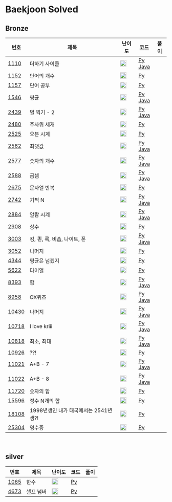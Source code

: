 # Baekjoon Solved

## Bronze
|번호|제목|난이도|코드|풀이|
|--|--|--|--|--|
|[1110](https://www.acmicpc.net/problem/1110)|더하기 사이클|<img src="https://static.solved.ac/tier_small/5.svg" width="20px"/>|[Py](https://github.com/sieunp06/Algorithm_Study/blob/main/Baekjoon/bronze/1110/1110.py)<br>[Java](https://github.com/sieunp06/Algorithm_Study/blob/main/Baekjoon/bronze/1110/1110.java)|
|[1152](https://www.acmicpc.net/problem/1152)|단어의 개수|<img src="https://static.solved.ac/tier_small/4.svg" width="20px"/>|[Py](https://github.com/sieunp06/Algorithm_Study/blob/main/Baekjoon/bronze/1152/1152.py)|
|[1157](https://www.acmicpc.net/problem/1157)|단어 공부|<img src="https://static.solved.ac/tier_small/5.svg" width="20px"/>|[Py](https://github.com/sieunp06/Algorithm_Study/blob/main/Baekjoon/bronze/1157/1157.py)|
|[1546](https://www.acmicpc.net/problem/1546)|평균|<img src="https://static.solved.ac/tier_small/5.svg" width="20px"/>|[Py](https://github.com/sieunp06/Algorithm_Study/blob/main/Baekjoon/bronze/1546/1546.py)<br>[Java](https://github.com/sieunp06/Algorithm_Study/blob/main/Baekjoon/bronze/1546/1546.java)|
|[2439](https://www.acmicpc.net/problem/2439)|별 찍기 - 2|<img src="https://static.solved.ac/tier_small/2.svg" width="20px"/>|[Py](https://github.com/sieunp06/Algorithm_Study/blob/main/Baekjoon/bronze/2439/12439.py)<br>[Java](https://github.com/sieunp06/Algorithm_Study/blob/main/Baekjoon/bronze/2439/2439.java)|
|[2480](https://www.acmicpc.net/problem/2480)|주사위 세개|<img src="https://static.solved.ac/tier_small/2.svg" width="20px"/>|[Py](https://github.com/sieunp06/Algorithm_Study/blob/main/Baekjoon/bronze/2480/2480.py)|
|[2525](https://www.acmicpc.net/problem/2525)|오븐 시계|<img src="https://static.solved.ac/tier_small/3.svg" width="20px"/>|[Py](https://github.com/sieunp06/Algorithm_Study/blob/main/Baekjoon/bronze/2525/2525.py)|
|[2562](https://www.acmicpc.net/problem/2562)|최댓값|<img src="https://static.solved.ac/tier_small/3.svg" width="20px"/>|[Py](https://github.com/sieunp06/Algorithm_Study/blob/main/Baekjoon/bronze/2562/2562.py)<br>[Java](https://github.com/sieunp06/Algorithm_Study/blob/main/Baekjoon/bronze/2562/2562.java)|
|[2577](https://www.acmicpc.net/problem/2577)|숫자의 개수|<img src="https://static.solved.ac/tier_small/4.svg" width="20px"/>|[Py](https://github.com/sieunp06/Algorithm_Study/blob/main/Baekjoon/bronze/2577/2577.py)<br>[Java](https://github.com/sieunp06/Algorithm_Study/blob/main/Baekjoon/bronze/2577/2577.java)|
|[2588](https://www.acmicpc.net/problem/2588)|곱셈|<img src="https://static.solved.ac/tier_small/3.svg" width="20px"/>|[Py](https://github.com/sieunp06/Algorithm_Study/blob/main/Baekjoon/bronze/1546/1546.py)<br>[Java](https://github.com/sieunp06/Algorithm_Study/blob/main/Baekjoon/bronze/2588/2588.java)|
|[2675](https://www.acmicpc.net/problem/2675)|문자열 반복|<img src="https://static.solved.ac/tier_small/4.svg" width="20px"/>|[Py](https://github.com/sieunp06/Algorithm_Study/blob/main/Baekjoon/bronze/2675/2675.py)|
|[2742](https://www.acmicpc.net/problem/2742)|기찍 N|<img src="https://static.solved.ac/tier_small/2.svg" width="20px"/>|[Py](https://github.com/sieunp06/Algorithm_Study/blob/main/Baekjoon/bronze/2742/2742.py)<br>[Java](https://github.com/sieunp06/Algorithm_Study/blob/main/Baekjoon/bronze/2742/2742.java)|
|[2884](https://www.acmicpc.net/problem/2884)|알람 시계|<img src="https://static.solved.ac/tier_small/3.svg" width="20px"/>|[Py](https://github.com/sieunp06/Algorithm_Study/blob/main/Baekjoon/bronze/2884/2884.py)<br>[Java](https://github.com/sieunp06/Algorithm_Study/blob/main/Baekjoon/bronze/2884/2884.java)|
|[2908](https://www.acmicpc.net/problem/2908)|상수|<img src="https://static.solved.ac/tier_small/4.svg" width="20px"/>|[Py](https://github.com/sieunp06/Algorithm_Study/blob/main/Baekjoon/bronze/2908/2908.py)|
|[3003](https://www.acmicpc.net/problem/3003)|킹, 퀸, 룩, 비숍, 나이트, 폰|<img src="https://static.solved.ac/tier_small/1.svg" width="20px"/>|[Py](https://github.com/sieunp06/Algorithm_Study/blob/main/Baekjoon/bronze/3003/3003.py)<br>[Java](https://github.com/sieunp06/Algorithm_Study/blob/main/Baekjoon/bronze/3003/3003.java)|
|[3052](https://www.acmicpc.net/problem/3052)|나머지|<img src="https://static.solved.ac/tier_small/4.svg" width="20px"/>|[Py](https://github.com/sieunp06/Algorithm_Study/blob/main/Baekjoon/bronze/3052/3052.py)|
|[4344](https://www.acmicpc.net/problem/4344)|평균은 넘겠지|<img src="https://static.solved.ac/tier_small/5.svg" width="20px"/>|[Py](https://github.com/sieunp06/Algorithm_Study/blob/main/Baekjoon/bronze/4344/4344.py)|
|[5622](https://www.acmicpc.net/problem/5622)|다이얼|<img src="https://static.solved.ac/tier_small/4.svg" width="20px"/>|[Py](https://github.com/sieunp06/Algorithm_Study/blob/main/Baekjoon/bronze/5622/5622.py)|
|[8393](https://www.acmicpc.net/problem/8393)|합|<img src="https://static.solved.ac/tier_small/1.svg" width="20px"/>|[Py](https://github.com/sieunp06/Algorithm_Study/blob/main/Baekjoon/bronze/8393/8393.py)<br>[Java](https://github.com/sieunp06/Algorithm_Study/blob/main/Baekjoon/bronze/8393/8393.java)|
|[8958](https://www.acmicpc.net/problem/8958)|OX퀴즈|<img src="https://static.solved.ac/tier_small/4.svg" width="20px"/>|[Py](https://github.com/sieunp06/Algorithm_Study/blob/main/Baekjoon/bronze/8958/8958.py)<br>[Java](https://github.com/sieunp06/Algorithm_Study/blob/main/Baekjoon/bronze/8958/8958.java)|
|[10430](https://www.acmicpc.net/problem/10430)|나머지|<img src="https://static.solved.ac/tier_small/1.svg" width="20px"/>|[Py](https://github.com/sieunp06/Algorithm_Study/blob/main/Baekjoon/bronze/10430/10430.py)<br>[Java](https://github.com/sieunp06/Algorithm_Study/blob/main/Baekjoon/bronze/10430/10430.java)|
|[10718](https://www.acmicpc.net/problem/10718)|I love kriii|<img src="https://static.solved.ac/tier_small/1.svg" width="20px"/>|[Py](https://github.com/sieunp06/Algorithm_Study/blob/main/Baekjoon/bronze/10718/10718.py)<br>[Java](https://github.com/sieunp06/Algorithm_Study/blob/main/Baekjoon/bronze/10718/10718.java)|
|[10818](https://www.acmicpc.net/problem/10818)|최소, 최대|<img src="https://static.solved.ac/tier_small/3.svg" width="20px"/>|[Py](https://github.com/sieunp06/Algorithm_Study/blob/main/Baekjoon/bronze/10818/10818.py)<br>[Java](https://github.com/sieunp06/Algorithm_Study/blob/main/Baekjoon/bronze/10818/10818.java)|
|[10926](https://www.acmicpc.net/problem/10926)|??!|<img src="https://static.solved.ac/tier_small/1.svg" width="20px"/>|[Py](https://github.com/sieunp06/Algorithm_Study/blob/main/Baekjoon/bronze/10926/10926.py)|
|[11021](https://www.acmicpc.net/problem/11021)|A+B - 7|<img src="https://static.solved.ac/tier_small/1.svg" width="20px"/>|[Py](https://github.com/sieunp06/Algorithm_Study/blob/main/Baekjoon/bronze/11021/11021.py)<br>[Java](https://github.com/sieunp06/Algorithm_Study/blob/main/Baekjoon/bronze/11021/11021.java)|
|[11022](https://www.acmicpc.net/problem/11022)|A+B - 8|<img src="https://static.solved.ac/tier_small/1.svg" width="20px"/>|[Py](https://github.com/sieunp06/Algorithm_Study/blob/main/Baekjoon/bronze/11022/11022.py)<br>[Java](https://github.com/sieunp06/Algorithm_Study/blob/main/Baekjoon/bronze/11022/11022.java)|
|[11720](https://www.acmicpc.net/problem/11720)|숫자의 합|<img src="https://static.solved.ac/tier_small/2.svg" width="20px"/>|[Py](https://github.com/sieunp06/Algorithm_Study/blob/main/Baekjoon/bronze/11720/11720.py)|
|[15596](https://www.acmicpc.net/problem/15596)|정수 N개의 합|<img src="https://static.solved.ac/tier_small/4.svg" width="20px"/>|[Py](https://github.com/sieunp06/Algorithm_Study/blob/main/Baekjoon/bronze/15596/15596.py)|
|[18108](https://www.acmicpc.net/problem/18108)|1998년생인 내가 태국에서는 2541년생?!|<img src="https://static.solved.ac/tier_small/1.svg" width="20px"/>|[Py](https://github.com/sieunp06/Algorithm_Study/blob/main/Baekjoon/bronze/18108/18108.py)|
|[25304](https://www.acmicpc.net/problem/25304)|영수증|<img src="https://static.solved.ac/tier_small/1.svg" width="20px"/>|[Py](https://github.com/sieunp06/Algorithm_Study/blob/main/Baekjoon/bronze/25304/25304.py)|

<br>

## silver
|번호|제목|난이도|코드|풀이|
|--|--|--|--|--|
|[1065](https://www.acmicpc.net/problem/1065)|한수|<img src="https://static.solved.ac/tier_small/7.svg" width="20px"/>|[Py](https://github.com/sieunp06/Algorithm_Study/blob/main/Baekjoon/bronze/1065/1065.py)|
|[4673](https://www.acmicpc.net/problem/4673)|셀프 넘버|<img src="https://static.solved.ac/tier_small/6.svg" width="20px"/>|[Py](https://github.com/sieunp06/Algorithm_Study/blob/main/Baekjoon/bronze/4673/4673.py)|